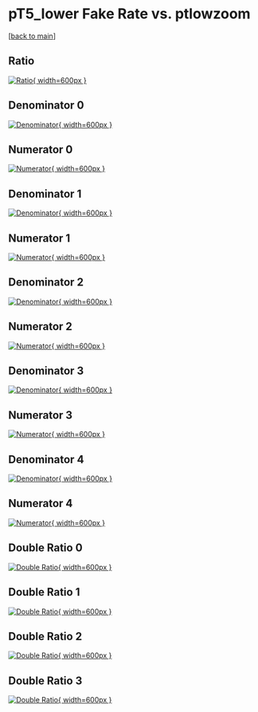 # pT5_lower Fake Rate vs. ptlowzoom

[[back to main](./)]



## Ratio

[![Ratio](../mtv/var/pT5_lower_fakerate_ptlowzoom.png){ width=600px }](../mtv/var/pT5_lower_fakerate_ptlowzoom.pdf)

## Denominator 0

[![Denominator](../mtv/den/pT5_lower_fakerate_ptlowzoom_den0.png){ width=600px }](../mtv/den/pT5_lower_fakerate_ptlowzoom_den0.pdf)

## Numerator 0

[![Numerator](../mtv/num/pT5_lower_fakerate_ptlowzoom_num0.png){ width=600px }](../mtv/num/pT5_lower_fakerate_ptlowzoom_num0.pdf)

## Denominator 1

[![Denominator](../mtv/den/pT5_lower_fakerate_ptlowzoom_den1.png){ width=600px }](../mtv/den/pT5_lower_fakerate_ptlowzoom_den1.pdf)

## Numerator 1

[![Numerator](../mtv/num/pT5_lower_fakerate_ptlowzoom_num1.png){ width=600px }](../mtv/num/pT5_lower_fakerate_ptlowzoom_num1.pdf)

## Denominator 2

[![Denominator](../mtv/den/pT5_lower_fakerate_ptlowzoom_den2.png){ width=600px }](../mtv/den/pT5_lower_fakerate_ptlowzoom_den2.pdf)

## Numerator 2

[![Numerator](../mtv/num/pT5_lower_fakerate_ptlowzoom_num2.png){ width=600px }](../mtv/num/pT5_lower_fakerate_ptlowzoom_num2.pdf)

## Denominator 3

[![Denominator](../mtv/den/pT5_lower_fakerate_ptlowzoom_den3.png){ width=600px }](../mtv/den/pT5_lower_fakerate_ptlowzoom_den3.pdf)

## Numerator 3

[![Numerator](../mtv/num/pT5_lower_fakerate_ptlowzoom_num3.png){ width=600px }](../mtv/num/pT5_lower_fakerate_ptlowzoom_num3.pdf)

## Denominator 4

[![Denominator](../mtv/den/pT5_lower_fakerate_ptlowzoom_den4.png){ width=600px }](../mtv/den/pT5_lower_fakerate_ptlowzoom_den4.pdf)

## Numerator 4

[![Numerator](../mtv/num/pT5_lower_fakerate_ptlowzoom_num4.png){ width=600px }](../mtv/num/pT5_lower_fakerate_ptlowzoom_num4.pdf)

## Double Ratio 0

[![Double Ratio](../mtv/ratio/pT5_lower_fakerate_ptlowzoom_ratio0.png){ width=600px }](../mtv/ratio/pT5_lower_fakerate_ptlowzoom_ratio0.pdf)

## Double Ratio 1

[![Double Ratio](../mtv/ratio/pT5_lower_fakerate_ptlowzoom_ratio1.png){ width=600px }](../mtv/ratio/pT5_lower_fakerate_ptlowzoom_ratio1.pdf)

## Double Ratio 2

[![Double Ratio](../mtv/ratio/pT5_lower_fakerate_ptlowzoom_ratio2.png){ width=600px }](../mtv/ratio/pT5_lower_fakerate_ptlowzoom_ratio2.pdf)

## Double Ratio 3

[![Double Ratio](../mtv/ratio/pT5_lower_fakerate_ptlowzoom_ratio3.png){ width=600px }](../mtv/ratio/pT5_lower_fakerate_ptlowzoom_ratio3.pdf)

